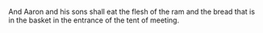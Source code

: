 And Aaron and his sons shall eat the flesh of the ram and the bread that is in the basket in the entrance of the tent of meeting.
